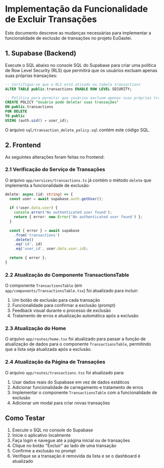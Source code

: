 # Implementação da Funcionalidade de Excluir Transações

Este documento descreve as mudanças necessárias para implementar a funcionalidade de exclusão de transações no projeto EuGastei.

## 1. Supabase (Backend)

Execute o SQL abaixo no console SQL do Supabase para criar uma política de Row Level Security (RLS) que permitirá que os usuários excluam apenas suas próprias transações:

```sql
-- Certifique-se que o RLS está ativado na tabela transactions
ALTER TABLE public.transactions ENABLE ROW LEVEL SECURITY;

-- Política para permitir que usuários excluam apenas suas próprias transações
CREATE POLICY "Usuário pode deletar suas transações"
ON public.transactions
FOR DELETE
TO public
USING (auth.uid() = user_id);
```

O arquivo `sql/transaction_delete_policy.sql` contém este código SQL.

## 2. Frontend

As seguintes alterações foram feitas no frontend:

### 2.1 Verificação do Serviço de Transações

O arquivo `app/services/transactions.ts` já contém o método `delete` que implementa a funcionalidade de exclusão:

```typescript
delete: async (id: string) => {
  const user = await supabase.auth.getUser();
  
  if (!user.data.user) {
    console.error('No authenticated user found');
    return { error: new Error('No authenticated user found') };
  }
  
  const { error } = await supabase
    .from('transactions')
    .delete()
    .eq('id', id)
    .eq('user_id', user.data.user.id);
    
  return { error };
}
```

### 2.2 Atualização do Componente TransactionsTable

O componente `TransactionsTable` (em `app/components/TransactionsTable.tsx`) foi atualizado para incluir:

1. Um botão de exclusão para cada transação
2. Funcionalidade para confirmar a exclusão (prompt)
3. Feedback visual durante o processo de exclusão
4. Tratamento de erros e atualização automática após a exclusão

### 2.3 Atualização do Home

O arquivo `app/routes/home.tsx` foi atualizado para passar a função de atualização de dados para o componente `TransactionsTable`, permitindo que a lista seja atualizada após a exclusão.

### 2.4 Atualização da Página de Transações

O arquivo `app/routes/transactions.tsx` foi atualizado para:

1. Usar dados reais do Supabase em vez de dados estáticos
2. Adicionar funcionalidade de carregamento e tratamento de erros 
3. Implementar o componente `TransactionsTable` com a funcionalidade de exclusão
4. Adicionar um modal para criar novas transações

## Como Testar

1. Execute o SQL no console do Supabase
2. Inicie o aplicativo localmente
3. Faça login e navegue até a página inicial ou de transações
4. Clique no botão "Excluir" ao lado de uma transação
5. Confirme a exclusão no prompt
6. Verifique se a transação é removida da lista e se o dashboard é atualizado 
